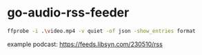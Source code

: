 # go-audio-rss-feeder

```bash
ffprobe -i .\video.mp4 -v quiet -of json -show_entries format
```

example podcast: <https://feeds.libsyn.com/230510/rss>